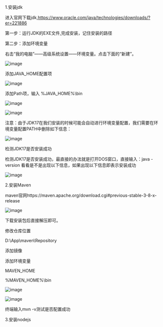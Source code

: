 1.安装jdk

进入官网下载jdk,https://www.oracle.com/java/technologies/downloads/?er=221886

第一步：运行JDK的EXE文件,完成安装，记住安装的路径

第二步：添加环境变量

  右击“我的电脑”——高级系统设置——环境变量。点击下面的“新建”。
  
  ![image](https://github.com/user-attachments/assets/471b62ba-ad48-412e-9e53-fe60565809b7)
  
  添加JAVA_HOME配置项
  
  ![image](https://github.com/user-attachments/assets/366c744d-3231-48a3-a0dc-72b2477fad32)

  添加Path项，输入  %JAVA_HOME%\bin

  ![image](https://github.com/user-attachments/assets/6227d725-46e3-44d4-a78d-6db5fb3b8d63)

  ![image](https://github.com/user-attachments/assets/21381059-5cc7-48e9-9b01-eadfffa34e06)

  注意：由于JDK17在我们安装的时候可能会自动进行环境变量配置，我们需要在环境变量配置PATH中删除如下信息：

  ![image](https://github.com/user-attachments/assets/7d15c9e0-83d5-4087-bcc7-5cf0f1220fc8)

  检测JDK17是否安装成功
  
  检测JDK17是否安装成功，最直接的办法就是打开DOS窗口，直接输入：java -version 看看是不是出现以下信息，如果出现以下信息即表示安装成功

  ![image](https://github.com/user-attachments/assets/412ac0bb-1d87-4f4e-a767-32abad907e4a)

2.安装Maven

maven官网https://maven.apache.org/download.cgi#previous-stable-3-8-x-release

![image](https://github.com/user-attachments/assets/b201b78e-a58f-44af-a202-ed6043eed0b6)

下载安装包后直接解压即可。

修改仓库位置

<localRepository>D:\App\maven\Repository</localRepository>

添加镜像

添加环境变量

MAVEN_HOME

%MAVEN_HOME%\bin

![image](https://github.com/user-attachments/assets/294ecd92-2b3b-475b-bb71-228842e9a81b)

![image](https://github.com/user-attachments/assets/8b1fe925-5ea4-44a0-bb83-4a492a56bdfb)


终端输入mvn -v测试是否配置成功






3.安装nodejs

